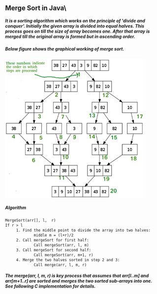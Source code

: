 ## Merge Sort in Java\
##### It is a sorting algorithm which works on the principle of 'divide and conquer'. Initially the given array is divided into equal halves. This process goes on till the size of array becomes one. After that array is merged till the original array is formed but in ascending order\.

##### Below figure shows the graphical working of merge sort\.

<img src="Merge-Sort-Tutorial.png" width="450" height="450" />

##### Algorithm
```
MergeSort(arr[], l,  r)
If r > l
     1. Find the middle point to divide the array into two halves:  
             middle m = (l+r)/2
     2. Call mergeSort for first half:   
             Call mergeSort(arr, l, m)
     3. Call mergeSort for second half:
             Call mergeSort(arr, m+1, r)
     4. Merge the two halves sorted in step 2 and 3:
             Call merge(arr, l, m, r)
```
##### The merge(arr, l, m, r) is key process that assumes that arr[l..m] and arr[m+1..r] are sorted and merges the two sorted sub-arrays into one. See following C implementation for details.
